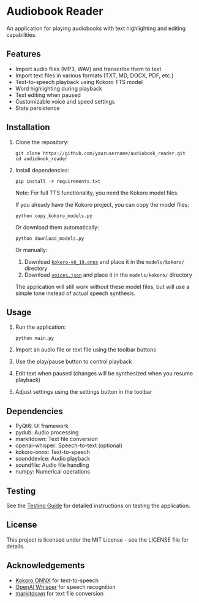 # Audiobook Reader

An application for playing audiobooks with text highlighting and editing capabilities.

## Features

- Import audio files (MP3, WAV) and transcribe them to text
- Import text files in various formats (TXT, MD, DOCX, PDF, etc.)
- Text-to-speech playback using Kokoro TTS model
- Word highlighting during playback
- Text editing when paused
- Customizable voice and speed settings
- State persistence

## Installation

1. Clone the repository:
   ```
   git clone https://github.com/yourusername/audiobook_reader.git
   cd audiobook_reader
   ```

2. Install dependencies:
   ```
   pip install -r requirements.txt
   ```

   Note: For full TTS functionality, you need the Kokoro model files.

   If you already have the Kokoro project, you can copy the model files:
   ```
   python copy_kokoro_models.py
   ```

   Or download them automatically:
   ```
   python download_models.py
   ```

   Or manually:
   1. Download [`kokoro-v0_19.onnx`](https://github.com/thewh1teagle/kokoro-onnx/releases/download/model-files/kokoro-v0_19.onnx) and place it in the `models/kokoro/` directory
   2. Download [`voices.json`](https://github.com/thewh1teagle/kokoro-onnx/releases/download/model-files/voices.json) and place it in the `models/kokoro/` directory

   The application will still work without these model files, but will use a simple tone instead of actual speech synthesis.

## Usage

1. Run the application:
   ```
   python main.py
   ```

2. Import an audio file or text file using the toolbar buttons

3. Use the play/pause button to control playback

4. Edit text when paused (changes will be synthesized when you resume playback)

5. Adjust settings using the settings button in the toolbar

## Dependencies

- PyQt6: UI framework
- pydub: Audio processing
- markitdown: Text file conversion
- openai-whisper: Speech-to-text (optional)
- kokoro-onnx: Text-to-speech
- sounddevice: Audio playback
- soundfile: Audio file handling
- numpy: Numerical operations

## Testing

See the [Testing Guide](TESTING_GUIDE.md) for detailed instructions on testing the application.

## License

This project is licensed under the MIT License - see the LICENSE file for details.

## Acknowledgements

- [Kokoro ONNX](https://github.com/thewh1teagle/kokoro-onnx) for text-to-speech
- [OpenAI Whisper](https://github.com/openai/whisper) for speech recognition
- [markitdown](https://github.com/markitdown/markitdown) for text file conversion
